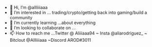 - 👋 Hi, I’m @allliiiaaa
- 👀 I’m interested in ... trading/crypto/getting back into gaming/build a community
- 🌱 I’m currently learning ...about everything 
- 💞️ I’m looking to collaborate on ...
- 📫 How to reach me ...Twitter @ Aliiiaaa94 ~ Insta @aliarodriguez_ ~ Bitclout @Allliiiaaa ~Discord AROD#3011

<!---
allliiiaaa/allliiiaaa is a ✨ special ✨ repository because its `README.md` (this file) appears on your GitHub profile.
You can click the Preview link to take a look at your changes.
--->
